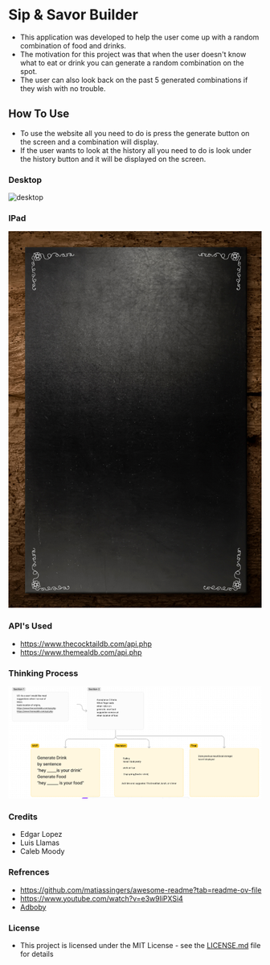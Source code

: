 # Sip & Savor Builder
- This application was developed to help the user come up with a random combination of food and drinks.  
- The motivation for this project was that when the user doesn't know what to eat or drink you can generate a random combination on the spot.  
- The user can also look back on the past 5 generated combinations if they wish with no trouble.
## How To Use
- To use the website all you need to do is press the generate button on the screen and a combination will display.
- If the user wants to look at the history all you need to do is look under the history button and it will be displayed on the screen.
### Desktop
![desktop](assests/Menu.jpeg)

### IPad
![ipad](assests/Menu-mobile.jpg)

### API's Used
- https://www.thecocktaildb.com/api.php
- https://www.themealdb.com/api.php
### Thinking Process  
![Capture](assests/Figma.png)
### Credits
- Edgar Lopez
- Luis Llamas
- Caleb Moody
### Refrences
- https://github.com/matiassingers/awesome-readme?tab=readme-ov-file
- https://www.youtube.com/watch?v=e3w9liPXSi4
- [Adboby](https://stock.adobe.com/?state=%7B"ac"%3A"stock.adobe.com"%7D)
### License
- This project is licensed under the MIT License - see the [LICENSE.md](LICENSE.md) file for details